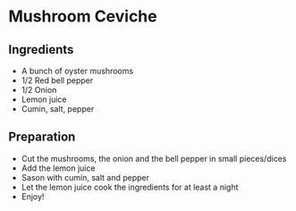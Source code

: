 # Mushroom Ceviche

## Ingredients

- A bunch of oyster mushrooms
- 1/2 Red bell pepper
- 1/2 Onion
- Lemon juice
- Cumin, salt, pepper

## Preparation

- Cut the mushrooms, the onion and the bell pepper in small pieces/dices
- Add the lemon juice
- Sason with cumin, salt and pepper
- Let the lemon juice cook the ingredients for at least a night
- Enjoy!
